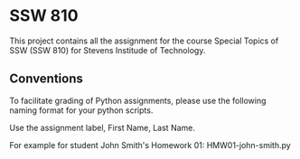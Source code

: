 # SSW 810
This project contains all the assignment for the course Special Topics 
of SSW (SSW 810) for Stevens Institude of Technology.


## Conventions

To facilitate grading of Python assignments, please use the following naming 
format for your python scripts.

Use the assignment label, First Name, Last Name.

For example for student John Smith's Homework 01: HMW01-john-smith.py